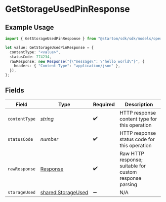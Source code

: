 # GetStorageUsedPinResponse

## Example Usage

```typescript
import { GetStorageUsedPinResponse } from "@starton/sdk/sdk/models/operations";

let value: GetStorageUsedPinResponse = {
  contentType: "<value>",
  statusCode: 774234,
  rawResponse: new Response("{\"message\": \"hello world\"}", {
    headers: { "Content-Type": "application/json" },
  }),
};
```

## Fields

| Field                                                                 | Type                                                                  | Required                                                              | Description                                                           |
| --------------------------------------------------------------------- | --------------------------------------------------------------------- | --------------------------------------------------------------------- | --------------------------------------------------------------------- |
| `contentType`                                                         | *string*                                                              | :heavy_check_mark:                                                    | HTTP response content type for this operation                         |
| `statusCode`                                                          | *number*                                                              | :heavy_check_mark:                                                    | HTTP response status code for this operation                          |
| `rawResponse`                                                         | [Response](https://developer.mozilla.org/en-US/docs/Web/API/Response) | :heavy_check_mark:                                                    | Raw HTTP response; suitable for custom response parsing               |
| `storageUsed`                                                         | [shared.StorageUsed](../../../sdk/models/shared/storageused.md)       | :heavy_minus_sign:                                                    | N/A                                                                   |